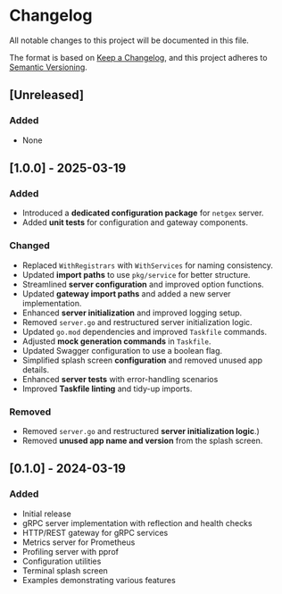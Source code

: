 # Changelog

All notable changes to this project will be documented in this file.

The format is based on [Keep a Changelog](https://keepachangelog.com/en/1.0.0/),
and this project adheres to [Semantic Versioning](https://semver.org/spec/v2.0.0.html).

## [Unreleased]

### Added
- None

## [1.0.0] - 2025-03-19

### Added
- Introduced a **dedicated configuration package** for `netgex` server. 
- Added **unit tests** for configuration and gateway components.

### Changed
- Replaced `WithRegistrars` with `WithServices` for naming consistency.
- Updated **import paths** to use `pkg/service` for better structure. 
- Streamlined **server configuration** and improved option functions.
- Updated **gateway import paths** and added a new server implementation. 
- Enhanced **server initialization** and improved logging setup. 
- Removed `server.go` and restructured server initialization logic. 
- Updated `go.mod` dependencies and improved `Taskfile` commands.
- Adjusted **mock generation commands** in `Taskfile`. 
- Updated Swagger configuration to use a boolean flag. 
- Simplified splash screen **configuration** and removed unused app details.
- Enhanced **server tests** with error-handling scenarios
- Improved **Taskfile linting** and tidy-up imports. 

### Removed
- Removed `server.go` and restructured **server initialization logic**.)
- Removed **unused app name and version** from the splash screen. 

## [0.1.0] - 2024-03-19

### Added
- Initial release
- gRPC server implementation with reflection and health checks
- HTTP/REST gateway for gRPC services
- Metrics server for Prometheus
- Profiling server with pprof
- Configuration utilities
- Terminal splash screen
- Examples demonstrating various features 